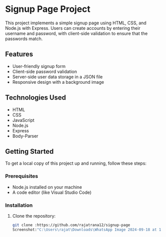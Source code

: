 # Signup Page Project

This project implements a simple signup page using HTML, CSS, and Node.js with Express. Users can create accounts by entering their username and password, with client-side validation to ensure that the passwords match.

## Features

- User-friendly signup form
- Client-side password validation
- Server-side user data storage in a JSON file
- Responsive design with a background image

## Technologies Used

- HTML
- CSS
- JavaScript
- Node.js
- Express
- Body-Parser

## Getting Started

To get a local copy of this project up and running, follow these steps:

### Prerequisites

- Node.js installed on your machine
- A code editor (like Visual Studio Code)

### Installation

1. Clone the repository:
   ```bash
   git clone :https://github.com/rajatrana12/signup-page
   Screenshot:"C:\Users\rajat\Downloads\WhatsApp Image 2024-09-18 at 1.50.46 PM.jpeg"
